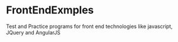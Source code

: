 # FrontEndExmples
Test and Practice programs for front end technologies like javascript, JQuery and AngularJS
